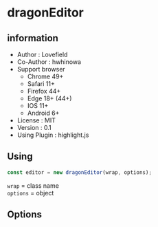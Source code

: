# dragonEditor
## information
 - Author : Lovefield
 - Co-Author : hwhinowa
 - Support browser
    - Chrome 49+
    - Safari 11+
    - Firefox 44+
    - Edge 18+ (44+)
    - IOS 11+
    - Android 6+
 - License : MIT
 - Version : 0.1
 - Using Plugin : highlight.js

## Using
```js
const editor = new dragonEditor(wrap, options);
```
`wrap` = class name <br>
`options` = object

## Options
